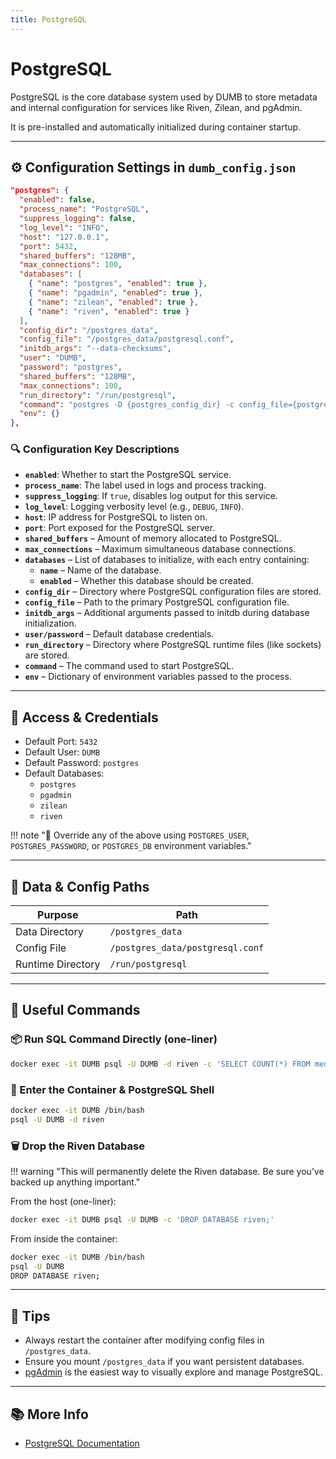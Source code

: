 ```yaml
---
title: PostgreSQL
---
```


# PostgreSQL

PostgreSQL is the core database system used by DUMB to store metadata and internal configuration for services like Riven, Zilean, and pgAdmin. 

It is pre-installed and automatically initialized during container startup.

---

## ⚙️ Configuration Settings in `dumb_config.json`
```json
"postgres": {
  "enabled": false,
  "process_name": "PostgreSQL",
  "suppress_logging": false,
  "log_level": "INFO",
  "host": "127.0.0.1",
  "port": 5432,
  "shared_buffers": "128MB",
  "max_connections": 100,
  "databases": [
    { "name": "postgres", "enabled": true },
    { "name": "pgadmin", "enabled": true },
    { "name": "zilean", "enabled": true },
    { "name": "riven", "enabled": true }
  ],
  "config_dir": "/postgres_data",
  "config_file": "/postgres_data/postgresql.conf",
  "initdb_args": "--data-checksums",
  "user": "DUMB",
  "password": "postgres",
  "shared_buffers": "128MB",
  "max_connections": 100,
  "run_directory": "/run/postgresql",
  "command": "postgres -D {postgres_config_dir} -c config_file={postgres_config_file}",
  "env": {}
},
```

### 🔍 Configuration Key Descriptions
- **`enabled`**: Whether to start the PostgreSQL service.
- **`process_name`**: The label used in logs and process tracking.
- **`suppress_logging`**: If `true`, disables log output for this service.
- **`log_level`**: Logging verbosity level (e.g., `DEBUG`, `INFO`).
- **`host`**: IP address for PostgreSQL to listen on.
- **`port`**: Port exposed for the PostgreSQL server.
- **`shared_buffers`** – Amount of memory allocated to PostgreSQL.
- **`max_connections`** – Maximum simultaneous database connections.
- **`databases`** – List of databases to initialize, with each entry containing:
    - **`name`** – Name of the database.
    - **`enabled`** – Whether this database should be created.
- **`config_dir`** – Directory where PostgreSQL configuration files are stored.
- **`config_file`** – Path to the primary PostgreSQL configuration file.
- **`initdb_args`** – Additional arguments passed to initdb during database initialization.
- **`user/password`** – Default database credentials.
- **`run_directory`** – Directory where PostgreSQL runtime files (like sockets) are stored.
- **`command`** – The command used to start PostgreSQL.
- **`env`** – Dictionary of environment variables passed to the process.


---

## 🚪 Access & Credentials
- Default Port: `5432`
- Default User: `DUMB`
- Default Password: `postgres`
- Default Databases:
    - `postgres`
    - `pgadmin`
    - `zilean`
    - `riven`

!!! note "🔐 Override any of the above using `POSTGRES_USER`, `POSTGRES_PASSWORD`, or `POSTGRES_DB` environment variables."

---

## 📁 Data & Config Paths
| Purpose              | Path                      |
|----------------------|---------------------------|
| Data Directory       | `/postgres_data`          |
| Config File          | `/postgres_data/postgresql.conf` |
| Runtime Directory    | `/run/postgresql`         |

---

## 🧠 Useful Commands

### 📦 Run SQL Command Directly (one-liner)
```bash
docker exec -it DUMB psql -U DUMB -d riven -c 'SELECT COUNT(*) FROM media;'
```

### 🧭 Enter the Container & PostgreSQL Shell
```bash
docker exec -it DUMB /bin/bash
psql -U DUMB -d riven
```

### 🗑️ Drop the Riven Database
!!! warning "This will permanently delete the Riven database. Be sure you’ve backed up anything important."

From the host (one-liner):
```bash
docker exec -it DUMB psql -U DUMB -c 'DROP DATABASE riven;'
```

From inside the container:
```bash
docker exec -it DUMB /bin/bash
psql -U DUMB
DROP DATABASE riven;
```

---

## 🧠 Tips
- Always restart the container after modifying config files in `/postgres_data`.
- Ensure you mount `/postgres_data` if you want persistent databases.
- [pgAdmin](../optional/pgadmin.md) is the easiest way to visually explore and manage PostgreSQL.

---

## 📚 More Info
- [PostgreSQL Documentation](https://www.postgresql.org/docs/)
